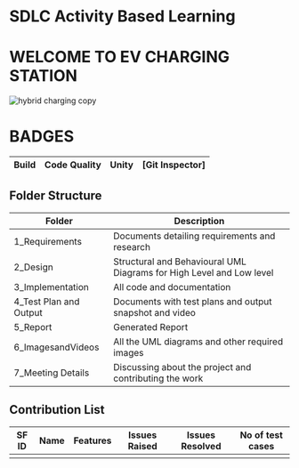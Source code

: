# SDLC Activity Based Learning

# WELCOME TO EV CHARGING STATION
![hybrid charging copy](https://user-images.githubusercontent.com/86198474/130393083-db78d56a-a982-466e-be5f-82a5682b34d9.jpg)

# BADGES

Build | Code Quality | Unity |            [Git Inspector]              |
-----------------|-----------------|-----------------|-----------------|

## Folder Structure
| Folder  | Description  |
|--- |--- |
| 1_Requirements | Documents detailing requirements and research |
| 2_Design | Structural and Behavioural UML Diagrams for High Level and Low level |
| 3_Implementation | All code and documentation |
| 4_Test Plan and Output | Documents with test plans and output snapshot and video|
| 5_Report | Generated Report |
| 6_ImagesandVideos | All the UML diagrams and other required images |
| 7_Meeting Details | Discussing about the project and contributing the work |

## Contribution List
| SF ID  | Name          | Features                       | Issues Raised |  Issues Resolved| No of test cases  |
|---     |---            |---                             |---------------|----------------|------------------- |
|        |               |                                |               |                |                    |
